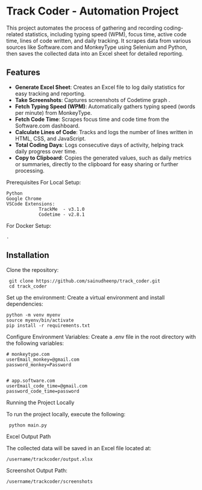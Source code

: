 <h1>Track Coder - Automation Project</h1>


This project automates the process of gathering and recording coding-related statistics, including typing speed (WPM), focus time, active code time, lines of code written, and daily tracking. It scrapes data from various sources like Software.com and MonkeyType using Selenium and Python, then saves the collected data into an Excel sheet for detailed reporting.

## Features

- **Generate Excel Sheet**: Creates an Excel file to log daily statistics for easy tracking and reporting.
- **Take Screenshots**: Captures screenshots of Codetime graph .
- **Fetch Typing Speed (WPM)**: Automatically gathers typing speed (words per minute) from MonkeyType.
- **Fetch Code Time**: Scrapes focus time and code time from the Software.com dashboard.
- **Calculate Lines of Code**: Tracks and logs the number of lines written in HTML, CSS, and JavaScript.
- **Total Coding Days**: Logs consecutive days of activity, helping track daily progress over time.
- **Copy to Clipboard**: Copies the generated values, such as daily metrics or summaries, directly to the clipboard for easy sharing or further processing.


Prerequisites
For Local Setup:

    Python
    Google Chrome
    VSCode Extensions:
                TrackMe  - v3.1.0
                Codetime - v2.8.1



For Docker Setup:

    .

## Installation

   Clone the repository:

     git clone https://github.com/sainudheenp/track_coder.git
     cd track_coder

Set up the environment: Create a virtual environment and install dependencies:


    python -m venv myenv
    source myenv/bin/activate
    pip install -r requirements.txt


Configure Environment Variables: Create a .env file in the root directory with the following variables:

    # monkeytype.com
    userEmail_monkey=@gmail.com
    password_monkey=Password


    # app.software.com
    userEmail_code_time=@gmail.com
    password_code_time=password











Running the Project Locally

To run the project locally, execute the following:

     python main.py




Excel Output Path

The collected data will be saved in an Excel file located at:


    /username/trackcoder/output.xlsx

Screenshot Output Path:

    /username/trackcoder/screenshots





